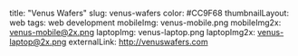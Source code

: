 title: "Venus Wafers"
slug: venus-wafers
color: #CC9F68
thumbnailLayout: web
tags: web development
mobileImg: venus-mobile.png
mobileImg2x: venus-mobile@2x.png
laptopImg: venus-laptop.png
laptopImg2x: venus-laptop@2x.png
externalLink: http://venuswafers.com
